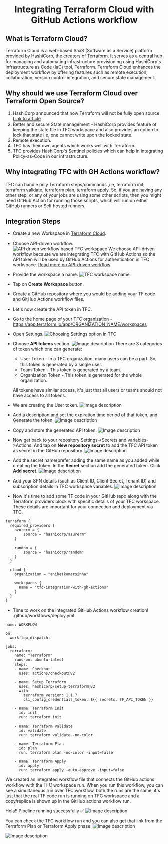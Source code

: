 <div align="center"><h1>Integrating Terraform Cloud with GitHub Actions workflow</h1></div>

## What is Terraform Cloud?
Terraform Cloud is a web-based SaaS (Software as a Service) platform provided by HashiCorp, the creators of Terraform. It serves as a central hub for managing and automating infrastructure provisioning using HashiCorp's Infrastructure as Code (IaC) tool, Terraform. Terraform Cloud enhances the deployment workflow by offering features such as remote execution, collaboration, version control integration, and secure state management.


## Why should we use Terraform Cloud over Terraform Open Source?
1. HashiCorp announced that now Terraform will not be fully open source. [Link to article](https://www.hashicorp.com/blog/hashicorp-adopts-business-source-license)
2. Better and secure State management - HashiCorp provides feature of keeping the state file in TFC workspace and also provides an option to lock that state i.e, one cannot write upon the locked state.
3. Remote execution.
4. TFC has their own agents which works well with Terraform.
5. TFC provides HashiCorp's Sentinel policies which can help in integrating Policy-as-Code in our infrastructure.

## Why integrating TFC with GH Actions workflow?
TFC can handle only Terraform steps/commands ,i.e, terraform init, terraform validate, terraform plan, terraform apply. So, if you are having any other step, or any of your jobs are using some other scripts, then you might need GitHub Action for running those scripts, which will run on either GitHub runners or Self hosted runners.

## Integration Steps
- Create a new Workspace in [Terraform Cloud](https://app.terraform.io/).
- Choose API-driven workflow.
![API driven workflow based TFC workspace](https://dev-to-uploads.s3.amazonaws.com/uploads/articles/qr2602gh3tze75ysgnps.png)
We choose API-driven workflow because we are integrating TFC with GitHub Actions so the API token will be used by GitHub Actions for authentication in TFC workspace. [Read more on API-driven workflow](https://developer.hashicorp.com/terraform/cloud-docs/run/api)
- Provide the workspace a name.
![TFC workspace name](https://dev-to-uploads.s3.amazonaws.com/uploads/articles/cwj6qjlbmrspxyaxm9pn.png)
- Tap on **Create Workspace** button.
- Create a GitHub repository where you would be adding your TF code and GitHub Actions workflow files. 
- Let's now create the API token in TFC.
 - Go to the home page of your TFC organization - https://app.terraform.io/app/ORGANIZATION_NAME/workspaces
 - Open Settings.
![Choosing Settings option in TFC](https://dev-to-uploads.s3.amazonaws.com/uploads/articles/bqe540ymlb7xocy1f2s7.png)
 - Choose **API tokens** section.
![Image description](https://dev-to-uploads.s3.amazonaws.com/uploads/articles/aws62hu0qvo0atdqu0k4.png)
There are 3 categories of token which one can generate:
     - User Token - In a TFC organization, many users can be a part. So, this token is generated by a single user.
     - Team Token - This token is generated by a team.
     - Organization Token - This token is generated for the whole organization. 

    All tokens have similar access, it's just that all users or teams should not have access to all tokens.
  - We are creating the User token. 
![Image description](https://dev-to-uploads.s3.amazonaws.com/uploads/articles/wqo61og9vs06j23dchqg.png)
  - Add a description and set the expiration time period of that token, and Generate the token.
![Image description](https://dev-to-uploads.s3.amazonaws.com/uploads/articles/s859d63pr6w5ytb1kgwy.png)
  - Copy and store the generated API token.
![Image description](https://dev-to-uploads.s3.amazonaws.com/uploads/articles/xcdfb5posesrcns5ksl1.png)
- Now get back to your repository Settings->Secrets and variables->Actions. And tap on **New repository secret** to add the TFC API token as secret in the GitHub repository.
![Image description](https://dev-to-uploads.s3.amazonaws.com/uploads/articles/h093l1mdvsz6y5ti3qnm.png)
- Add the secret name(prefer adding the same name as you added while creating the token. In the **Secret** section add the generated token. Click **Add secret**.
![Image description](https://dev-to-uploads.s3.amazonaws.com/uploads/articles/qljyazb5uekum7tmdne4.png)
- Add your SPN details (such as Client ID, Client Secret, Tenant ID) and subscription details in TFC workspace variables.
![Image description](https://dev-to-uploads.s3.amazonaws.com/uploads/articles/hgqmrc1v4yk92k59k5hc.png)
- Now it's time to add some TF code in your GitHub repo along with the Terraform providers block with specific details of your TFC workspace. These details are important for your connection and deployment via TFC.
```
terraform {
  required_providers {
    azurerm = {
        source = "hashicorp/azurerm"
    }

    random = {
        source = "hashicorp/random"
    }
  }

  cloud {
    organization = "aniketkumarsinha"

    workspaces {
      name = "tfc-integration-with-gh-actions"
    }
  }
}
```
- Time to work on the integrated GitHub Actions workflow creation!
.github/workflows/deploy.yml
```
name: WORKFLOW

on:
  workflow_dispatch:
    
jobs:
  terraform:
    name: "Terraform"
    runs-on: ubuntu-latest
    steps:
    - name: Checkout
      uses: actions/checkout@v2

    - name: Setup Terraform
      uses: hashicorp/setup-terraform@v2
      with:
        terraform_version: 1.1.7
        cli_config_credentials_token: ${{ secrets. TF_API_TOKEN }}

    - name: Terraform Init
      id: init
      run: terraform init
        
    - name: Terraform Validate
      id: validate
      run: terraform validate -no-color
      
    - name: Terraform Plan
      id: plan
      run: terraform plan -no-color -input=false
      
    - name: Terraform Apply
      id: apply
      run: terraform apply -auto-approve -input=false
```
We created an integrated workflow file that connects the GitHub actions workflow with the TFC workspace run. When you run this workflow, you can see a simultaneous run over TFC workflow, both the runs are the same, it's just that the real TF code run is running on TFC workspace and a copy/replica is shown up in the GitHub actions workflow run.

Hola!! Pipeline running successfully ✅
![Image description](https://dev-to-uploads.s3.amazonaws.com/uploads/articles/0wlxe8bl6ub0rekkibgz.png)

You can check the TFC workflow run and you can also get that link from the Terraform Plan or Terraform Apply phase:
![Image description](https://dev-to-uploads.s3.amazonaws.com/uploads/articles/d9ajdsvxew8xzljslyy0.png)

![Image description](https://dev-to-uploads.s3.amazonaws.com/uploads/articles/qjy5yywoniwduy1q209b.png)


















